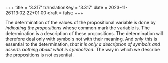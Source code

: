 +++
title = '3.317'
translationKey = '3.317'
date = 2023-11-26T13:02:22+01:00
draft = false
+++

The determination of the values of the propositional variable is done by <em>indicating the propositions</em> whose common mark the variable is.
The determination is a description of these propositions.
The determination will therefore deal only with symbols not with their meaning.
And <em>only</em> this is essential to the determination, <em>that it is only a description of symbols and asserts nothing about what is symbolized</em>.
The way in which we describe the propositions is not essential.
